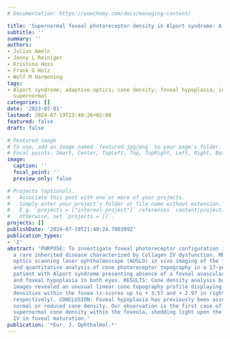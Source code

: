```yaml
---
# Documentation: https://wowchemy.com/docs/managing-content/

title: 'Supernormal foveal photoreceptor density in Alport syndrome: A case report'
subtitle: ''
summary: ''
authors:
- Julius Ameln
- Jenny L Reiniger
- Kristina Hess
- Frank G Holz
- Wolf M Harmening
tags:
- Alport syndrome; adaptive optics; cone density; foveal hypoplasia; increased; retina;
  supernormal
categories: []
date: '2023-07-01'
lastmod: 2024-07-19T23:40:26+02:00
featured: false
draft: false

# Featured image
# To use, add an image named `featured.jpg/png` to your page's folder.
# Focal points: Smart, Center, TopLeft, Top, TopRight, Left, Right, BottomLeft, Bottom, BottomRight.
image:
  caption: ''
  focal_point: ''
  preview_only: false

# Projects (optional).
#   Associate this post with one or more of your projects.
#   Simply enter your project's folder or file name without extension.
#   E.g. `projects = ["internal-project"]` references `content/project/deep-learning/index.md`.
#   Otherwise, set `projects = []`.
projects: []
publishDate: '2024-07-19T21:40:24.790399Z'
publication_types:
- '2'
abstract: 'PURPOSE: To investigate foveal photoreceptor configuration in Alport syndrome,
  a rare inherited disease characterized by Collagen IV dysfunction. METHODS: Adaptive
  optics scanning laser ophthalmoscope (AOSLO) in vivo imaging of the foveal center
  and quantitative analysis of cone photoreceptor topography in a 17-year-old male
  patient with Alport syndrome presenting absence of a foveal avascular zone (FAZ)
  and foveal hypoplasia in both eyes. RESULTS: Cone density analysis based on AOSLO
  images revealed an unusual linear cone topography profile displaying supernormal
  densities within the fovea (z-scores up to + 3.57 and + 2.97 in right and left eyes,
  respectively). CONCLUSION: Foveal hypoplasia has previously been associated with
  normal or reduced cone density. Our observation is the first case of disease-related
  supernormal cone density within the foveola, shedding light upon the role of Collagen
  IV in foveal maturation.'
publication: '*Eur. J. Ophthalmol.*'
---
```

